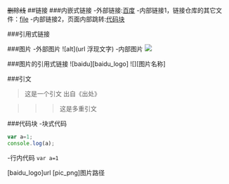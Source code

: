~~删除线~~
##链接
###内嵌式链接
-外部链接:[百度](http:www.baidu.com)
-内部链接1，链接仓库的其它文件：[file](file.md)
-内部链接2，页面内部跳转:[代码块](demo.md#代码块-demo)

###引用式链接


###图片
-外部图片
![alt](url 浮现文字)
-内部图片
![](images这是相对路径/图片名称)

###图片的引用式链接
![baidu][baidu_logo]
![][图片名称]

###引文
>这是一个引文
出自《出处》

>>>这是多重引文


###代码块
-块式代码
```javascript
var a=1;
console.log(a);
```
-行内代码
`var a=1`


<!---	下面是本文档中用到的链接 -->
[百度]:http:www.baidu.com
[baidu]:http:www.baidu.com
[file]:file.md
[代码块]:demo.md#代码块-demo

[baidu_logo]url
[pic_png]图片路径
